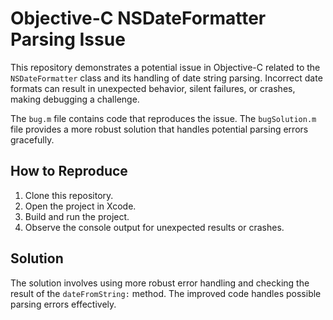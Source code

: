 # Objective-C NSDateFormatter Parsing Issue

This repository demonstrates a potential issue in Objective-C related to the `NSDateFormatter` class and its handling of date string parsing.  Incorrect date formats can result in unexpected behavior, silent failures, or crashes, making debugging a challenge.

The `bug.m` file contains code that reproduces the issue.  The `bugSolution.m` file provides a more robust solution that handles potential parsing errors gracefully.

## How to Reproduce

1. Clone this repository.
2. Open the project in Xcode.
3. Build and run the project.
4. Observe the console output for unexpected results or crashes.

## Solution

The solution involves using more robust error handling and checking the result of the `dateFromString:` method.  The improved code handles possible parsing errors effectively.